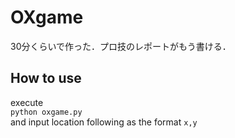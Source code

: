 # OXgame
  
30分くらいで作った．プロ技のレポートがもう書ける．  

##  How to use
execute  
`python oxgame.py`  
and input location following as the format `x,y`
